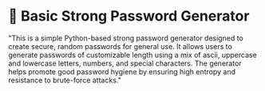# 🔐 Basic Strong Password Generator
"This is a simple Python-based strong password generator designed to create secure, random passwords for general use. It allows users to generate passwords of customizable length using a mix of ascii, uppercase and lowercase letters, numbers, and special characters. The generator helps promote good password hygiene by ensuring high entropy and resistance to brute-force attacks."


